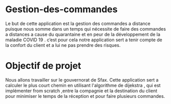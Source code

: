 # Gestion-des-commandes
Le but de cette application est la gestion des commandes a distance puisque
nous somme dans un temps qui nécessite de faire des commandes a distances
a cause du quarantaine et en peur de la développement de la maladie COVID
19 . c’est pour cela notre application sert a tenir compte de la confort du
client et a lui ne pas prendre des risques.
# Objectif de projet 
Nous allons travailler sur le gouvernorat de Sfax.
Cette application sert a calculer le plus court chemin en utilisant l'algorithme de dijekstra , qui est implémenter from scratch ,entre la compagnie et la
destination du client pour minimiser le temps de la réception et pour faire
plusieurs commandes.

